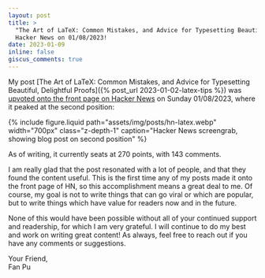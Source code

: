 ```yaml
---
layout: post
title: >
  "The Art of LaTeX: Common Mistakes, and Advice for Typesetting Beautiful, Delightful Proofs" made it onto the front page of
  Hacker News on 01/08/2023!
date: 2023-01-09
inline: false
giscus_comments: true
---
```


My post [The Art of LaTeX: Common Mistakes, and Advice for Typesetting Beautiful, Delightful Proofs]({% post_url
2023-01-02-latex-tips %}) was [upvoted onto the front page on Hacker News](https://news.ycombinator.com/item?id=34299304)
on Sunday 01/08/2023, where it peaked at the second position:

{% include figure.liquid
  path="assets/img/posts/hn-latex.webp"
  width="700px"
  class="z-depth-1"
  caption="Hacker News screengrab, showing blog post on second position"
%}

As of writing, it currently seats at 270 points, with 143 comments.

I am really glad that the post resonated with a lot of people, and that they
found the content useful. This is the first time any of my posts made it onto
the front page of HN, so this accomplishment means a great deal to me. Of
course, my goal is not to write things that can go viral or which are popular,
but to write things which have value for readers now and in the future.

None of this would have been possible without all of your continued support and
readership, for which I am very grateful. I will continue to do my best
and work on writing great content! As always, feel free to reach out if you
have any comments or suggestions.

Your Friend,
<br>
Fan Pu
